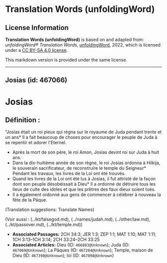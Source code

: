 # Translation Words (unfoldingWord)

## License Information

**Translation Words (unfoldingWord)** is based on and adapted from: _unfoldingWord® Translation Words_, [unfoldingWord](https://unfoldingword.org/utw), 2022, which is licensed under a [CC BY-SA 4.0 license](https://creativecommons.org/licenses/by-sa/4.0/legalcode.en).

This markdown version is provided under the same license.



--------------------------------

## Josias (id: 467066)

Josias
======

Définition :
------------

"Josias était un roi pieux qui régna sur le royaume de Juda pendant trente et un ans\* Il a fait beaucoup de choses pour encourager le peuple de Juda à se repentir et adorer l'Eternel.

* Après la mort de son père, le roi Amon, Josias devint roi sur Juda à huit ans.
* Dans la dix\-huitième année de son règne, le roi Josias ordonna à Hilkija, le souverain sacrificateur, de reconstruire le temple du Seigneur\* Pendant les travaux, les livres de la Loi ont été trouvés.
* Quand les livres de la Loi ont été lus à Josias, il fut attristé de la façon dont son peuple désobéissait à Dieu\* Il a ordonné de détruire tous les lieux de culte des idoles et que les prêtres des faux dieux soient tués.
* Il a également ordonné aux gens de commencer à célébrer à nouveau la fête de la Pâque.

(Translation suggestions: Translate Names)

(Voir aussi : (../kt/falsegod.md), (../names/judah.md), (../other/law.md), (../kt/passover.md), (../kt/temple.md))

* **Associated Passages:** 2CH 34:3; JER 1:3; ZEP 1:1; MAT 1:10; MAT 1:11; 1CH 3:13–1CH 3:14; 2CH 33:24–2CH 33:25
* **Associated Articles:** Dieu (ID: `466883@Unknown`); Juda (ID: `467069@Unknown`); La Pâques (ID: `467204@Unknown`); Temple, maison de Dieu (ID: `467398@Unknown`); loi (ID: `467098@Unknown`)

